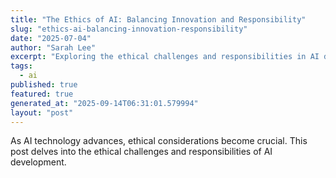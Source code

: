 ```yaml
---
title: "The Ethics of AI: Balancing Innovation and Responsibility"
slug: "ethics-ai-balancing-innovation-responsibility"
date: "2025-07-04"
author: "Sarah Lee"
excerpt: "Exploring the ethical challenges and responsibilities in AI development."
tags:
  - ai
published: true
featured: true
generated_at: "2025-09-14T06:31:01.579994"
layout: "post"
---
```


As AI technology advances, ethical considerations become crucial. This post delves into the ethical challenges and responsibilities of AI development.